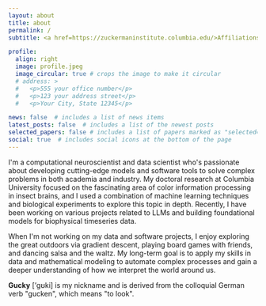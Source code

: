 ```yaml
---
layout: about
title: about
permalink: /
subtitle: <a href=https://zuckermaninstitute.columbia.edu/>Affiliations</a>. Zuckerman Institute, Columbia University

profile:
  align: right
  image: profile.jpeg
  image_circular: true # crops the image to make it circular
  # address: >
  #   <p>555 your office number</p>
  #   <p>123 your address street</p>
  #   <p>Your City, State 12345</p>

news: false  # includes a list of news items
latest_posts: false  # includes a list of the newest posts
selected_papers: false # includes a list of papers marked as "selected={true}"
social: true  # includes social icons at the bottom of the page
---
```


I'm a computational neuroscientist and data scientist who's passionate about developing cutting-edge models and software tools to solve complex problems in both academia and industry. My doctoral research at Columbia University focused on the fascinating area of color information processing in insect brains, and I used a combination of machine learning techniques and biological experiments to explore this topic in depth. Recently, I have been working on various projects related to LLMs and building foundational models for biophysical timeseries data.

When I'm not working on my data and software projects, I enjoy exploring the great outdoors via gradient descent, playing board games with friends, and dancing salsa and the waltz.
My long-term goal is to apply my skills in data and mathematical modeling to automate complex processes and gain a deeper understanding of how we interpret the world around us.

**Gucky** [’ɡʊki] is my nickname and is derived from the colloquial German verb "gucken", which means "to look".
